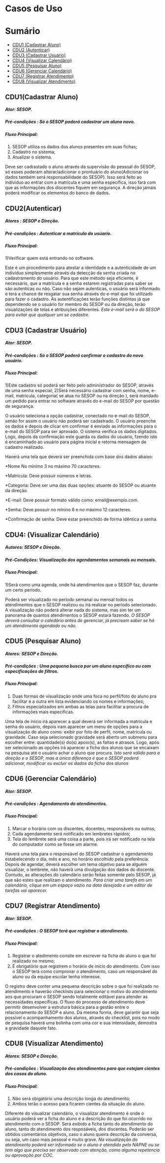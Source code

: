 # Casos de Uso

# Sumário

- [CDU1 (Cadastrar Aluno)](#cdu1-(cadastrar-aluno))
- [CDU2 (Autenticar)](#cdu2-(autenticar))
- [CDU3 (Cadastrar Usuário)](#cdu3-(cadastrar-usuário))
- [CDU4 (Visualizar Calendário)](#cdu4-(visualizar-calendário))
- [CDU5 (Pesquisar Aluno)](#cdu5-(pesquisar-aluno))
- [CDU6 (Gerenciar Calendário)](#cdu6-(gerenciar-calendário))
- [CDU7 (Registrar Atendimento)](#cdu7-(registrar-atendimento))
- [CDU8 (Visualizar Atendimento)](#cdu8-(visualizar-atendimento))

## CDU1(Cadastrar Aluno)

##### Ator: SESOP.

##### Pré-condições : Só o SESOP poderá cadastrar um aluno novo.

##### Fluxo Principal: 


1)	SESOP utiliza os dados dos alunos presentes em suas fichas;
2)	Cadastro no sistema;
3)	Atualizar o sistema. 

Deve ser cadrastado o aluno através da supervisão do pessoal do SESOP, só esses poderam alterar/adicionar o prontuário do aluno(Adicionar os dados também será responsabilidade do SESOP).
Isso será feito ao indíviduo ao entrar com a matrícula e uma senha específica, isso fará com que as informações dos discentes fiquem em segurança. 
A direção jamais poderá modificar os elementos do banco de dados.



## CDU2(Autenticar)

##### Atores : SESOP e Direção.

##### Pré-condições : Autenticar a matrícula do usúario.

##### Fluxo Principal:

1)Verificar quem está entrando no software.

Este é um procedimento para atestar a identidade e a autenticidade de um indivíduo simplesmente através da detecção da senha criada no cadastramento do usuário. Para que este método seja eficiente, é necessário, que a matrícula e a senha estarem registradas para saber se são autenticas ou não. Caso não sejam autenticas, o usuário será informado e terá a chance de resgatar sua senha através do e-mail que foi utilizado para fazer o cadastro.
As autentificações terão funções distintas já que dependendo se o usuário for membro do SESOP ou da direção, terão visualizações de telas e atribuições diferentes.
*Este e-mail será o do SESOP para evitar que qualquer um se cadastre.*

## CDU3 (Cadastrar Usuário)

##### Ator: SESOP. 

##### Pré-condições : Só o SESOP poderá confirmar o cadastro do novo usuário.

##### Fluxo Principal: 

1)Este cadastro só poderá ser feito pelo administrador do SESOP, através de uma senha especial;
2)Será necessário cadastrar com senha, nome, e-mail, matrícula, categoria( se atua no SESOP ou na direção ), será mandado um pedido para entrar no software através do e-mail do SESOP por questão de segurança.

O usuário seleciona a opção cadastrar, conectado no e-mail do SESOP, senão for assim o usuário não poderá ser cadastrado.
O usuário preenche os dados e depois de clicar em confirmar é enviado as informações para o e-mail do SESOP para ser aprovado.
O sistema verifica os dados digitados. Logo, depois da confirmação este guarda os dados do usuário, fzendo isto é encaminhado ao usuário para página inicial e retorna mensagem de cadastro realizado.
<p> Haverá uma tela que deverá ser preenchida com base dos dados abaixo:</p>
<p>  *Nome	No mínimo 3 no máximo 70 caracteres.</p>
<p>  *Matrícula: Deve possuir números e letras.</p>
<p>  *Categoria:	Deve ser uma das duas opções: atuante do SESOP ou atuante da direção.</p>
<p>  *E-mail:	Deve possuir formato válido como: email@exemplo.com.</p>
<p>  *Senha:	Deve possuir no mínino 6 e no máximo 12 caracteres.</p>
<p>  *Confirmação de senha:	Deve estar preenchido de forma idêntica a senha.</p>


## CDU4: (Visualizar Calendário)

##### Autores: SESOP e Direção.

##### Pré-Condições: Visualização dos agendamentos semanais ou mensais.

##### Fluxo Principal:

1)Será como uma agenda, onde há atendimentos que o SESOP faz, durante um certo período.

Poderá ser visualizado no período semanal ou mensal todos os atendimentos que o SESOP realizou ou irá realizar no período selecionado.
A visualização não poderá alterar nada do sistema, mas sim ter um panorama de quantos atendimentos o SESOP estará fazendo. 
*O SESOP deverá consultar o caledário antes de gerenciar, já precisam saber se há um atendimento agendado ou não.*





## CDU5 (Pesquisar Aluno)

##### Atores: SESOP e Direção.

##### Pré-condições : Uma pequena busca por um aluno específico ou com especificações de filtros. 

##### Fluxo Principal: 
 
 1)	Duas formas de visualização onde uma foca no perfil/foto do aluno pra facilitar e a outra em lista evidenciando os nomes e informações;
 2)	Filtros especializados em ambas as telas para facilitar a procura de informações mais específicas.

Uma tela de início irá aparecer a qual deverá ser informada a matrícula e senha do usuário, depois iram aparecer um menu de opções para a visualização do aluno como: exibir por foto de perfil, nome, matrícula ou gravidade. 
Caso seja selecionado gravidade será aberto um submenu para escolher entre: quantidade(s) do(s) apoio(s), as faltas e atrasos.
Logo, após ser selecionado as opções irá aparecer a ficha dos alunos que se encaixam na pesquisa até o usuário achar o aluno que procura.
*Isto será válido para a direção e o SESOP, mas a única diferença é que o SESOP poderá adicionar, modificar ou excluir os dados da ficha dos alunos*


## CDU6 (Gerenciar Calendário)

##### Ator: SESOP. 

##### Pré-condições : Agendamento do atendimentos.

##### Fluxo Principal: 


1) 	Marcar o horário com os discentes, docentes, responsáveis ou outros;
2) 	Cada agendamento será notificado em lembretes rápidos;
3)	Tela do lembrete será uma coisa a parte, pois irá ser notificado na tela do computador como se fosse um alarme.

Haverá uma tela para o responsável do SESOP cadastrar o agendamento estabelecendo o dia, mês e ano, no horário escolhido pela preferência. Depois de agendar, deverá escolher um tema objetivo para se alguém visualizar, o lembrete, não haverá uma divulgação dos dados do discente.
Contudo, as alterações do calendário serão feitas somente pelo SESOP, já que são estes que realizam o atendimento.
*Para criar uma tarefa em um calendário, clique em um espaço vazio na data desejada e um editor de tarefas vai aparecer.*


## CDU7 (Registrar Atendimento)

##### Ator: SESOP. 

##### Pré-condições : O SESOP terá que registrar o atendimento.

##### Fluxo Principal: 

1)    Registrar o atedimento consite em escrever na ficha do aluno o que foi realizado no mesmo;
2)    É obrigatório que registrem o horário de início do atendimento. Com isso o SESOP terá como comprovar o atendimento, caso um responsável do aluno ou da equipe escolar tenha interesse.

O registro deve conter uma pequena descrição sobre o que foi realizado no atendimento e haverão checklists para selecionar o motivo do atendimento aos que procuram o SESOP sendo totalmente editável para atender as necessidades específicas.
O fluxo do processo de atendimento deve permitir desenvolver a estrutura básica para a gestão entre o relacionamento do SESOP e aluno. Da mesma forma, deve garantir que seja possível o acompanhamento dos alunos, através do checklist, pois no modo de pesquisa haverá uma bolinha com uma cor e sua intensidade, demostra a gravidade daquele fato.


## CDU8 (Visualizar Atendimento)

##### Atores: SESOP e Direção. 

##### Pré-condições : Visualização dos atendimentos para que estejam cientes dos casos do aluno.

##### Fluxo Principal: 

1) Não será obigatório uma descrição longa do atendimento;
2) Ambos terão o acesso para ficarem cientes da situação do aluno.

Diferente do visualizar calendário, o visualizar atendimento é onde o usuário poderá ver a ficha do aluno e a descrição do que foi ocorrido no atendimento com o SESOP. Será exibido a ficha tanto do atendimento do aluno, tanto do atendimento dos resposáveis, dos discentes.
Poderão ser obtidos comentários objetivos, caso o aluno queira descrição da conversa, ou seja, um caso mais pessoal e muito grave.
*Na visualização do atendimento poderá ser informado se o aluno é atendido pelo NAPNE ou se tem algo que precisa ser observado com atenção, como alguma repetencia ou aprovação por COC.*
